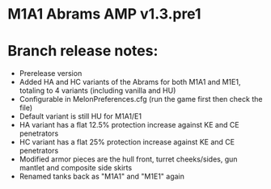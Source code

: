 # M1A1 Abrams AMP v1.3.pre1

# Branch release notes:
<p>
	<ul> 
		<li>Prerelease version</li>
		<li>Added HA and HC variants of the Abrams for both M1A1 and M1E1, totaling to 4 variants (including vanilla and HU)</li>
		<li>Configurable in MelonPreferences.cfg (run the game first then check the file)</li>
		<li>Default variant is still HU for M1A1/E1</li>
		<li>HA variant has a flat 12.5% protection increase against KE and CE penetrators</li>
		<li>HC variant has a flat 25% protection increase against KE and CE penetrators</li>
		<li>Modified armor pieces are the hull front, turret cheeks/sides, gun mantlet and composite side skirts</li>
		<li>Renamed tanks back as "M1A1" and "M1E1" again</li>
	</ul>
</p>


